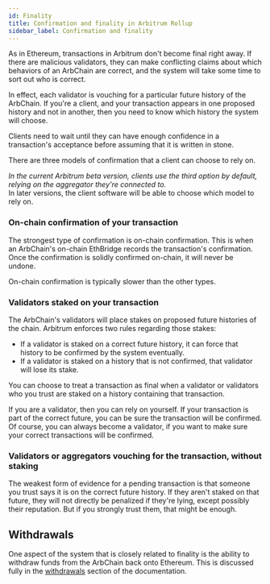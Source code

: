 ```yaml
---
id: Finality
title: Confirmation and finality in Arbitrum Rollup
sidebar_label: Confirmation and finality
---
```


As in Ethereum, transactions in Arbitrum don't become final right away.
If there are malicious validators, they can make conflicting claims about which behaviors of an ArbChain are correct,
and the system will take some time to sort out who is correct.

In effect, each validator is vouching for a particular future history of the ArbChain.
If you're a client, and your transaction appears in one proposed history and not in another, then you need to know which history the system will choose.

Clients need to wait until they can have enough confidence in a transaction's acceptance before assuming that it is written in stone.

There are three models of confirmation that a client can choose to rely on.

_In the current Arbitrum beta version, clients use the third option by default, relying on the aggregator they're connected to._  
In later versions, the client software will be able to choose which model to rely on.

### On-chain confirmation of your transaction

The strongest type of confirmation is on-chain confirmation.
This is when an ArbChain's on-chain EthBridge records the transaction's confirmation.
Once the confirmation is solidly confirmed on-chain, it will never be undone.

On-chain confirmation is typically slower than the other types.

### Validators staked on your transaction

The ArbChain's validators will place stakes on proposed future histories of the chain.
Arbitrum enforces two rules regarding those stakes:

- If a validator is staked on a correct future history, it can force that history to be confirmed by the system eventually.
- If a validator is staked on a history that is not confirmed, that validator will lose its stake.

You can choose to treat a transaction as final when a validator or validators who you trust are staked on a history containing that transaction.

If you are a validator, then you can rely on yourself.
If your transaction is part of the correct future, you can be sure the transaction will be confirmed.
Of course, you can always become a validator, if you want to make sure your correct transactions will be confirmed.

### Validators or aggregators vouching for the transaction, without staking

The weakest form of evidence for a pending transaction is that someone you trust says it is on the correct future history.
If they aren't staked on that future, they will not directly be penalized if they're lying, except possibly their reputation.
But if you strongly trust them, that might be enough.


## Withdrawals

One aspect of the system that is closely related to finality is the ability to withdraw funds from the ArbChain back onto Ethereum. This is discussed fully in the [withdrawals](Withdrawals.md) section of the documentation.

